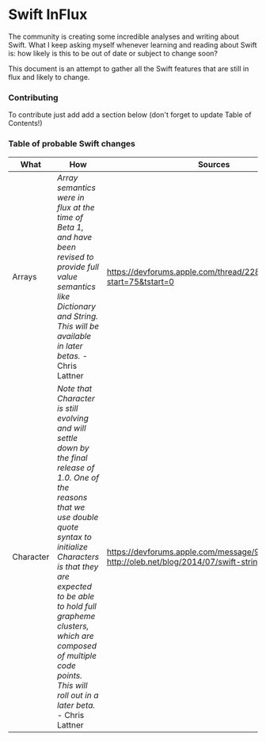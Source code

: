 Swift InFlux
===========
The community is creating some incredible analyses and writing about Swift. What I keep asking myself whenever learning and reading about Swift is: how likely is this to be out of date or subject to change soon? 

This document is an attempt to gather all the Swift features that are still in flux and likely to change.

### Contributing
To contribute just add add a section below (don't forget to update Table of
Contents!)

### Table of probable Swift changes

What | How | Sources
------------ | ------------- | -------------
Arrays | *Array semantics were in flux at the time of Beta 1, and have been revised to provide full value semantics like Dictionary and String.  This will be available in later betas.* - Chris Lattner | https://devforums.apple.com/thread/228695?start=75&tstart=0
Character | *Note that Character is still evolving and will settle down by the final release of 1.0. One of the reasons that we use double quote syntax to initialize Characters is that they are expected to be able to hold full grapheme clusters, which are composed of multiple code points. This will roll out in a later beta.* - Chris Lattner | https://devforums.apple.com/message/997759#997759 http://oleb.net/blog/2014/07/swift-strings/

